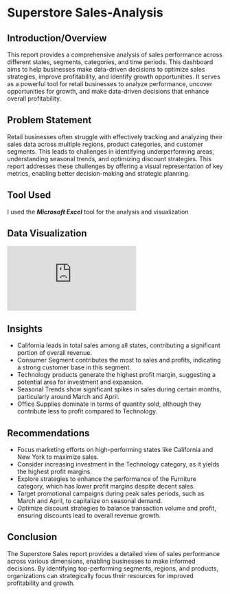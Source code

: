 # Superstore Sales-Analysis

## Introduction/Overview

This report provides a comprehensive analysis of sales performance across different states, segments, categories, and time periods. This dashboard aims to help businesses make data-driven decisions to optimize sales strategies, improve profitability, and identify growth opportunities. It serves as a powerful tool for retail businesses to analyze performance, uncover opportunities for growth, and make data-driven decisions that enhance overall profitability.

## Problem Statement
Retail businesses often struggle with effectively tracking and analyzing their sales data across multiple regions, product categories, and customer segments. This leads to challenges in identifying underperforming areas, understanding seasonal trends, and optimizing discount strategies. This report addresses these challenges by offering a visual representation of key metrics, enabling better decision-making and strategic planning.

## Tool Used

I used the ***Microsoft Excel*** tool for the analysis and visualization

## Data Visualization

![](https://github.com/rukayatrafiu/Sales-Analysis/blob/main/README.md)

## Insights

- California leads in total sales among all states, contributing a significant portion of overall revenue.
- Consumer Segment contributes the most to sales and profits, indicating a strong customer base in this segment.
- Technology products generate the highest profit margin, suggesting a potential area for investment and expansion.
- Seasonal Trends show significant spikes in sales during certain months, particularly around March and April.
- Office Supplies dominate in terms of quantity sold, although they contribute less to profit compared to Technology.


## Recommendations
- Focus marketing efforts on high-performing states like California and New York to maximize sales.
- Consider increasing investment in the Technology category, as it yields the highest profit margins.
- Explore strategies to enhance the performance of the Furniture category, which has lower profit margins despite decent sales.
- Target promotional campaigns during peak sales periods, such as March and April, to capitalize on seasonal demand.
- Optimize discount strategies to balance transaction volume and profit, ensuring discounts lead to overall revenue growth.

## Conclusion

The Superstore Sales report provides a detailed view of sales performance across various dimensions, enabling businesses to make informed decisions. By identifying top-performing segments, regions, and products, organizations can strategically focus their resources for improved profitability and growth.








